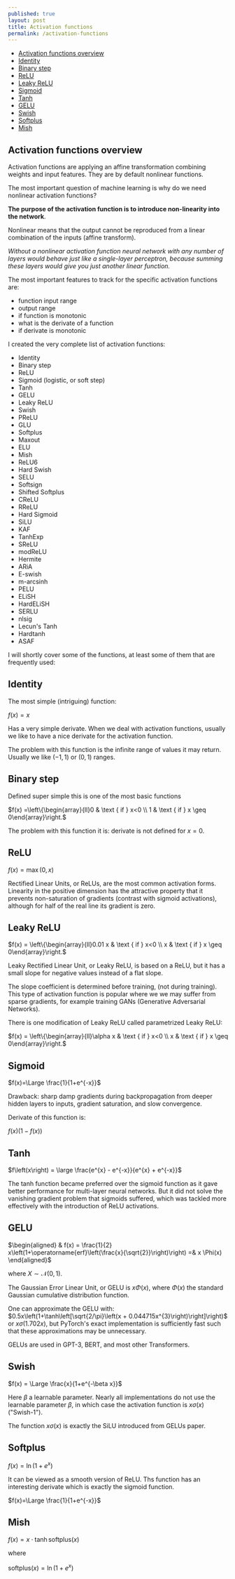 ```yaml
---
published: true
layout: post
title: Activation functions
permalink: /activation-functions
---
```

- [Activation functions overview](#activation-functions-overview)
- [Identity](#identity)
- [Binary step](#binary-step)
- [ReLU](#relu)
- [Leaky ReLU](#leaky-relu)
- [Sigmoid](#sigmoid)
- [Tanh](#tanh)
- [GELU](#gelu)
- [Swish](#swish)
- [Softplus](#softplus)
- [Mish](#mish)

## Activation functions overview

Activation functions are applying an affine transformation combining weights and input features. They are by default nonlinear functions.

The most important question of machine learning is why do we need nonlinear activation functions?

**The purpose of the activation function is to introduce non-linearity into the network**.

Nonlinear means that the output cannot be reproduced from a linear combination of the inputs (affine transform).

_Without a nonlinear activation function neural network with any number of layers would behave just like a single-layer perceptron, because summing these layers would give you just another linear function._

The most important features to track for the specific activation functions are:

* function input range 
* output range 
* if function is monotonic
* what is the derivate of a function
* if derivate is monotonic


I created the very complete list of activation functions:

* Identity
* Binary step
* ReLU
* Sigmoid (logistic, or soft step) 
* Tanh 
* GELU
* Leaky ReLU
* Swish
* PReLU
* GLU
* Softplus
* Maxout
* ELU
* Mish
* ReLU6
* Hard Swish
* SELU
* Softsign 
* Shifted Softplus
* CReLU
* RReLU
* Hard Sigmoid
* SiLU
* KAF
* TanhExp
* SReLU
* modReLU
* Hermite 
* ARiA
* E-swish
* m-arcsinh
* PELU
* ELiSH
* HardELiSH
* SERLU
* nlsig
* Lecun's Tanh
* Hardtanh 
* ASAF

I will shortly cover some of the functions, at least some of them that are frequently used:

## Identity

The most simple (intriguing) function:

$f(x) = x$

Has a very simple derivate. When we deal with activation functions, usually we like to have a nice derivate for the activation function.

The problem with this function is the infinite range of values it may return. Usually we like $(-1,1)$ or $(0,1)$ ranges.

## Binary step

Defined super simple this is one of the most basic functions

$f(x) =\left\{\begin{array}{ll}0 & \text { if } x<0 \\ 1 & \text { if } x \geq 0\end{array}\right.$

The problem with this function it is: derivate is not defined for $x=0$.

## ReLU

$f\left(x\right) = \max\left(0, x\right)$

Rectified Linear Units, or ReLUs, are the most common activation forms. Linearity in the positive dimension has the attractive property that it prevents non-saturation of gradients (contrast with sigmoid activations), although for half of the real line its gradient is zero.


## Leaky ReLU

$f(x) = \left\{\begin{array}{ll}0.01 x & \text { if } x<0 \\ x & \text { if } x \geq 0\end{array}\right.$

Leaky Rectified Linear Unit, or Leaky ReLU, is based on a ReLU, but it has a small slope for negative values instead of a flat slope. 

The slope coefficient is determined before training, (not during training). This type of activation function is popular where we we may suffer from sparse gradients, for example training GANs (Generative Adversarial Networks).


There is one modification of Leaky ReLU called parametrized Leaky ReLU:

$f(x) = \left\{\begin{array}{ll}\alpha x & \text { if } x<0 \\ x & \text { if } x \geq 0\end{array}\right.$



## Sigmoid


$f(x)=\Large \frac{1}{1+e^{-x}}$

Drawback: sharp damp gradients during backpropagation from deeper hidden layers to inputs, gradient saturation, and slow convergence.

Derivate of this function is:

$f(x)(1-f(x))$


## Tanh

$f\left(x\right) = \large \frac{e^{x} - e^{-x}}{e^{x} + e^{-x}}$

The tanh function became preferred over the sigmoid function as it gave better performance for multi-layer neural networks. But it did not solve the vanishing gradient problem that sigmoids suffered, which was tackled more effectively with the introduction of ReLU activations.

## GELU

$\begin{aligned} & f(x) = \frac{1}{2} x\left(1+\operatorname{erf}\left(\frac{x}{\sqrt{2}}\right)\right) =& x \Phi(x) \end{aligned}$

where $X\sim \mathcal{N}(0,1)$.


The Gaussian Error Linear Unit, or GELU is $x\Phi(x)$, where $\Phi(x)$ the standard Gaussian cumulative distribution function. 

One can approximate the GELU with: $0.5x\left(1+\tanh\left[\sqrt{2/\pi}\left(x + 0.044715x^{3}\right)\right]\right)$ or $x\sigma\left(1.702x\right),$ but PyTorch's exact implementation is sufficiently fast such that these approximations may be unnecessary. 

GELUs are used in GPT-3, BERT, and most other Transformers.



## Swish

$f(x) = \Large \frac{x}{1+e^{-\beta x}}$

Here $\beta$ a learnable parameter. Nearly all implementations do not use the learnable parameter $\beta$, in which case the activation function is $x\sigma(x)$ ("Swish-1").

The function $x\sigma(x)$ is exactly the SiLU introduced from GELUs paper.



## Softplus 


$f(x) = \ln \left(1+e^{x}\right)$

It can be viewed as a smooth version of ReLU.
Ths function has an interesting derivate which is exactly the sigmoid function.

$f(x)=\Large \frac{1}{1+e^{-x}}$



## Mish

$f\left(x\right) = x\cdot\tanh{\text{softplus}\left(x\right)}$

where

$\text{softplus}\left(x\right) = \ln\left(1+e^{x}\right)$

